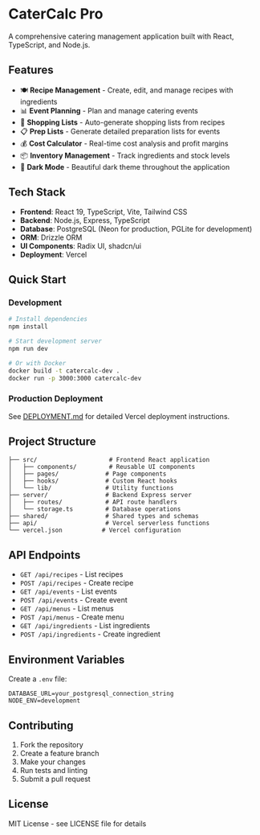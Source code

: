# CaterCalc Pro

A comprehensive catering management application built with React, TypeScript, and Node.js.

## Features

- 🍽️ **Recipe Management** - Create, edit, and manage recipes with ingredients
- 📊 **Event Planning** - Plan and manage catering events
- 🛒 **Shopping Lists** - Auto-generate shopping lists from recipes
- 📋 **Prep Lists** - Generate detailed preparation lists for events
- 💰 **Cost Calculator** - Real-time cost analysis and profit margins
- 📦 **Inventory Management** - Track ingredients and stock levels
- 🎨 **Dark Mode** - Beautiful dark theme throughout the application

## Tech Stack

- **Frontend**: React 19, TypeScript, Vite, Tailwind CSS
- **Backend**: Node.js, Express, TypeScript
- **Database**: PostgreSQL (Neon for production, PGLite for development)
- **ORM**: Drizzle ORM
- **UI Components**: Radix UI, shadcn/ui
- **Deployment**: Vercel

## Quick Start

### Development

```bash
# Install dependencies
npm install

# Start development server
npm run dev

# Or with Docker
docker build -t catercalc-dev .
docker run -p 3000:3000 catercalc-dev
```

### Production Deployment

See [DEPLOYMENT.md](./DEPLOYMENT.md) for detailed Vercel deployment instructions.

## Project Structure

```
├── src/                    # Frontend React application
│   ├── components/         # Reusable UI components
│   ├── pages/             # Page components
│   ├── hooks/             # Custom React hooks
│   └── lib/               # Utility functions
├── server/                # Backend Express server
│   ├── routes/            # API route handlers
│   └── storage.ts         # Database operations
├── shared/                # Shared types and schemas
├── api/                   # Vercel serverless functions
└── vercel.json           # Vercel configuration
```

## API Endpoints

- `GET /api/recipes` - List recipes
- `POST /api/recipes` - Create recipe
- `GET /api/events` - List events
- `POST /api/events` - Create event
- `GET /api/menus` - List menus
- `POST /api/menus` - Create menu
- `GET /api/ingredients` - List ingredients
- `POST /api/ingredients` - Create ingredient

## Environment Variables

Create a `.env` file:

```env
DATABASE_URL=your_postgresql_connection_string
NODE_ENV=development
```

## Contributing

1. Fork the repository
2. Create a feature branch
3. Make your changes
4. Run tests and linting
5. Submit a pull request

## License

MIT License - see LICENSE file for details
